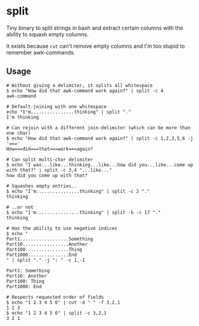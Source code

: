 # split

Tiny binary to split strings in bash and extract certain columns with the ability to squash empty columns.

It exists because `cut` can't remove empty columns and I'm too stupid to remember awk-commands.

## Usage

```
# Without giving a delimiter, it splits all whitespace
$ echo "How did that awk-command work again?" | split -c 4
awk-command

# Default-joining with one whitespace
echo "I'm................thinking" | split "."
I'm thinking

# Can rejoin with a different join-delimiter (which can be more than one char)
$ echo "How did that awk-command work again?" | split -c 1,2,3,5,6 -j '==='
How===did===that===work===again?

# Can split multi-char delimiter
$ echo "I was...like...thinking...like...how did you...like...come up with that?" | split -c 3,4 "...like..."
how did you come up with that?

# Squashes empty entries..
$ echo "I'm................thinking" | split -c 2 "."
thinking

# ..or not
$ echo "I'm................thinking" | split -k -c 17 "."
thinking

# Has the ability to use negative indices
$ echo "
Part1..................Something
Part10.................Another
Part100................Thing
Part1000...............End
" | split "." -j ": " -c 1,-1

Part1: Something
Part10: Another
Part100: Thing
Part1000: End

# Respects requested order of fields
$ echo "1 2 3 4 5 6" | cut -d " " -f 3,2,1
1 2 3
$ echo "1 2 3 4 5 6" | split -c 3,2,1
3 2 1
```
